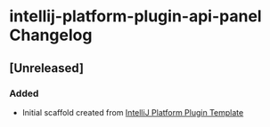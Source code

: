 <!-- Keep a Changelog guide -> https://keepachangelog.com -->

# intellij-platform-plugin-api-panel Changelog

## [Unreleased]
### Added
- Initial scaffold created from [IntelliJ Platform Plugin Template](https://github.com/JetBrains/intellij-platform-plugin-template)
